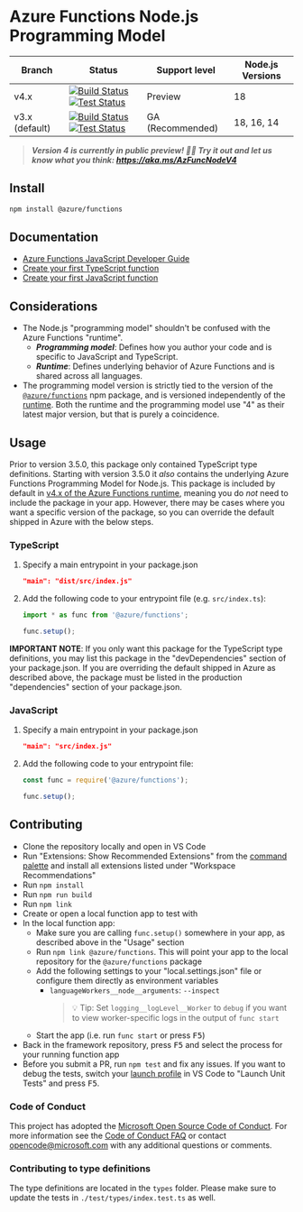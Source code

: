 # Azure Functions Node.js Programming Model

|Branch|Status|Support level|Node.js Versions|
|---|---|---|---|
|v4.x|[![Build Status](https://img.shields.io/azure-devops/build/azfunc/Azure%2520Functions/145/v4.x)](https://azfunc.visualstudio.com/Azure%20Functions/_build/latest?definitionId=145&branchName=v4.x) [![Test Status](https://img.shields.io/azure-devops/tests/azfunc/Azure%2520Functions/146/v4.x?compact_message)](https://azfunc.visualstudio.com/Azure%20Functions/_build/latest?definitionId=146&branchName=v4.x)|Preview|18|
|v3.x (default)|[![Build Status](https://img.shields.io/azure-devops/build/azfunc/Azure%2520Functions/145/v3.x)](https://azfunc.visualstudio.com/Azure%20Functions/_build/latest?definitionId=145&branchName=v3.x) [![Test Status](https://img.shields.io/azure-devops/tests/azfunc/Azure%2520Functions/146/v3.x?compact_message)](https://azfunc.visualstudio.com/Azure%20Functions/_build/latest?definitionId=146&branchName=v3.x)|GA (Recommended)|18, 16, 14|

> _**Version 4 is currently in public preview! 🎉✨ Try it out and let us know what you think: <https://aka.ms/AzFuncNodeV4>**_

## Install

```bash
npm install @azure/functions
```

## Documentation

- [Azure Functions JavaScript Developer Guide](https://learn.microsoft.com/azure/azure-functions/functions-reference-node?pivots=nodejs-model-v3)
- [Create your first TypeScript function](https://docs.microsoft.com/azure/azure-functions/create-first-function-vs-code-typescript?pivots=nodejs-model-v3)
- [Create your first JavaScript function](https://docs.microsoft.com/azure/azure-functions/create-first-function-vs-code-node?pivots=nodejs-model-v3)

## Considerations

- The Node.js "programming model" shouldn't be confused with the Azure Functions "runtime".
  - _**Programming model**_: Defines how you author your code and is specific to JavaScript and TypeScript.
  - _**Runtime**_: Defines underlying behavior of Azure Functions and is shared across all languages.
- The programming model version is strictly tied to the version of the [`@azure/functions`](https://www.npmjs.com/package/@azure/functions) npm package, and is versioned independently of the [runtime](https://learn.microsoft.com/azure/azure-functions/functions-versions?pivots=programming-language-javascript). Both the runtime and the programming model use "4" as their latest major version, but that is purely a coincidence.

## Usage

Prior to version 3.5.0, this package only contained TypeScript type definitions. Starting with version 3.5.0 it _also_ contains the underlying Azure Functions Programming Model for Node.js. This package is included by default in [v4.x of the Azure Functions runtime](https://docs.microsoft.com/azure/azure-functions/functions-versions?pivots=programming-language-javascript), meaning you do _not_ need to include the package in your app. However, there may be cases where you want a specific version of the package, so you can override the default shipped in Azure with the below steps.

### TypeScript

1. Specify a main entrypoint in your package.json

    ```json
    "main": "dist/src/index.js"
    ```

2. Add the following code to your entrypoint file (e.g. `src/index.ts`):

    ```typescript
    import * as func from '@azure/functions';

    func.setup();
    ```

**IMPORTANT NOTE**: If you only want this package for the TypeScript type definitions, you may list this package in the "devDependencies" section of your package.json. If you are overriding the default shipped in Azure as described above, the package must be listed in the production "dependencies" section of your package.json.

### JavaScript

1. Specify a main entrypoint in your package.json

    ```json
    "main": "src/index.js"
    ```

2. Add the following code to your entrypoint file:

    ```javascript
    const func = require('@azure/functions');
    
    func.setup();
    ```

## Contributing

- Clone the repository locally and open in VS Code
- Run "Extensions: Show Recommended Extensions" from the [command palette](https://code.visualstudio.com/docs/getstarted/userinterface#_command-palette) and install all extensions listed under "Workspace Recommendations"
- Run `npm install`
- Run `npm run build`
- Run `npm link`
- Create or open a local function app to test with
- In the local function app:
  - Make sure you are calling `func.setup()` somewhere in your app, as described above in the "Usage" section
  - Run `npm link @azure/functions`. This will point your app to the local repository for the `@azure/functions` package
  - Add the following settings to your "local.settings.json" file or configure them directly as environment variables
    - `languageWorkers__node__arguments`: `--inspect`
      > 💡 Tip: Set `logging__logLevel__Worker` to `debug` if you want to view worker-specific logs in the output of `func start`
  - Start the app (i.e. run `func start` or press <kbd>F5</kbd>)
- Back in the framework repository, press <kbd>F5</kbd> and select the process for your running function app
- Before you submit a PR, run `npm test` and fix any issues. If you want to debug the tests, switch your [launch profile](https://code.visualstudio.com/docs/editor/debugging) in VS Code to "Launch Unit Tests" and press <kbd>F5</kbd>.

### Code of Conduct

This project has adopted the [Microsoft Open Source Code of Conduct](https://opensource.microsoft.com/codeofconduct/). For more information see the [Code of Conduct FAQ](https://opensource.microsoft.com/codeofconduct/faq/) or contact [opencode@microsoft.com](mailto:opencode@microsoft.com) with any additional questions or comments.

### Contributing to type definitions

The type definitions are located in the `types` folder. Please make sure to update the tests in `./test/types/index.test.ts` as well.
